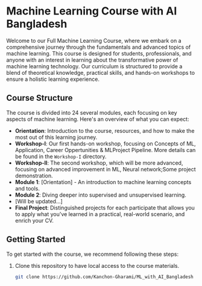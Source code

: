 # Machine Learning Course with AI Bangladesh

Welcome to our Full Machine Learning Course, where we embark on a comprehensive journey through the fundamentals and advanced topics of machine learning. This course is designed for students, professionals, and anyone with an interest in learning about the transformative power of machine learning technology. Our curriculum is structured to provide a blend of theoretical knowledge, practical skills, and hands-on workshops to ensure a holistic learning experience.


## Course Structure

The course is divided into 24 several modules, each focusing on key aspects of machine learning. Here's an overview of what you can expect:

- **Orientation**: Introduction to the course, resources, and how to make the most out of this learning journey.
- **Workshop-I**: Our first hands-on workshop, focusing on Concepts of ML, Application, Career Oppertunities & MLProject Pipeline. More details can be found in the `Workshop-I` directory.
- **Workshop-II**: The second workshop, which will be more advanced, focusing on advanced improvement in ML, Neural network;Some project demonstration.
- **Module 1**: [Orientation] - An introduction to machine learning concepts and tools.
- **Module 2**: Diving deeper into supervised and unsupervised learning.
- [Will be updated...]
- **Final Project**: Distinguished projects for each participate that allows you to apply what you've learned in a practical, real-world scenario, and enrich your CV.

## Getting Started

To get started with the course, we recommend following these steps:

1. Clone this repository to have local access to the course materials.
   ```bash
   git clone https://github.com/Kanchon-Gharami/ML_with_AI_Bangladesh
